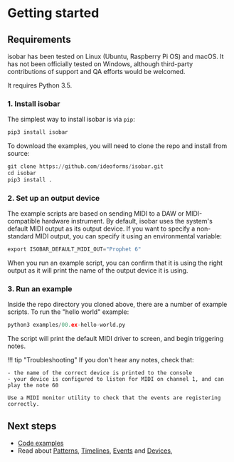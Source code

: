 # Getting started

## Requirements

isobar has been tested on Linux (Ubuntu, Raspberry Pi OS) and macOS. It has not been officially tested on Windows, although third-party contributions of support and QA efforts would be welcomed.

It requires Python 3.5.    

### 1. Install isobar

The simplest way to install isobar is via `pip`:

```python
pip3 install isobar
```

To download the examples, you will need to clone the repo and install from source:

```python
git clone https://github.com/ideoforms/isobar.git
cd isobar
pip3 install .
```

### 2. Set up an output device

The example scripts are based on sending MIDI to a DAW or MIDI-compatible hardware instrument.
By default, isobar uses the system's default MIDI output as its output device.
If you want to specify a non-standard MIDI output, you can specify it using an environmental variable:

```python
export ISOBAR_DEFAULT_MIDI_OUT="Prophet 6"
```

When you run an example script, you can confirm that it is using the right output as it will print the name of the output device it is using.

### 3. Run an example

Inside the repo directory you cloned above, there are a number of example scripts.
To run the "hello world" example:

```python
python3 examples/00.ex-hello-world.py
``` 

The script will print the default MIDI driver to screen, and begin triggering notes.

!!! tip "Troubleshooting"
    If you don't hear any notes, check that:
    
    - the name of the correct device is printed to the console
    - your device is configured to listen for MIDI on channel 1, and can play the note 60
    
    Use a MIDI monitor utility to check that the events are registering correctly.

## Next steps

- [Code examples](https://github.com/ideoforms/isobar/tree/master/examples)
- Read about [Patterns](patterns/index.md), [Timelines](timelines/index.md), [Events](events/index.md) and [Devices](devices/index.md),